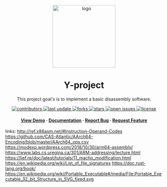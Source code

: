 <div align="center">

  <img src="assets/logo.png" alt="logo" width="200" height="auto" />
  <h1>Y-project</h1>
  
  <p>
  This project goal's is to implement a basic disassembly software.
  </p>
  
  
<!-- Badges -->
<p>
  <a href="https://github.com/mur4ik18/y_project/graphs/contributors">
    <img src="https://img.shields.io/github/contributors/mur4ik18/y_project" alt="contributors" />
  </a>
  <a href="">
    <img src="https://img.shields.io/github/last-commit/mur4ik18/y_project" alt="last update" />
  </a>
  <a href="https://github.com/mur4ik18/y_project/network/members">
    <img src="https://img.shields.io/github/forks/mur4ik18/y_project" alt="forks" />
  </a>
  <a href="https://github.com/mur4ik18/y_project/stargazers">
    <img src="https://img.shields.io/github/stars/mur4ik18/y_project" alt="stars" />
  </a>
  <a href="https://github.com/mur4ik18/y_project/issues/">
    <img src="https://img.shields.io/github/issues/mur4ik18/y_project" alt="open issues" />
  </a>
  <a href="https://github.com/mur4ik18/y_project/blob/master/LICENSE">
    <img src="https://img.shields.io/github/license/mur4ik18/y_project.svg" alt="license" />
  </a>
</p>
   
<h4>
    <a href="https://github.com/mur4ik18/y_project/">View Demo</a>
  <span> · </span>
    <a href="https://github.com/mur4ik18/y_project">Documentation</a>
  <span> · </span>
    <a href="https://github.com/mur4ik18/y_project/issues/">Report Bug</a>
  <span> · </span>
    <a href="https://github.com/mur4ik18/y_project/issues/">Request Feature</a>
  </h4>
</div>


links:
http://ref.x86asm.net/#Instruction-Operand-Codes
https://github.com/CAS-Atlantic/AArch64-Encoding/blob/master/AArch64_ops.csv
https://modexp.wordpress.com/2018/10/30/arm64-assembly/
https://www.labs.cs.uregina.ca/301/ARM-addressing/lecture.html
https://lief.re/doc/latest/tutorials/11_macho_modification.html
https://en.wikipedia.org/wiki/List_of_file_signatures
https://doc.rust-lang.org/book/
https://en.wikipedia.org/wiki/Portable_Executable#/media/File:Portable_Executable_32_bit_Structure_in_SVG_fixed.svg